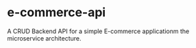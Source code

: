 # e-commerce-api
A CRUD Backend API for a simple E-commerce applicationm the microservice architecture.
